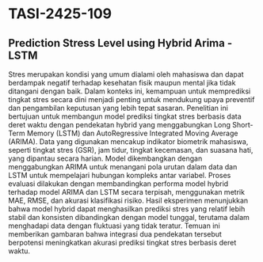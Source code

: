 # TASI-2425-109

## Prediction Stress Level using Hybrid Arima - LSTM 

Stres merupakan kondisi yang umum dialami oleh mahasiswa dan dapat berdampak negatif terhadap kesehatan fisik maupun mental jika tidak ditangani dengan baik. Dalam konteks ini, kemampuan untuk memprediksi tingkat stres secara dini menjadi penting untuk mendukung upaya preventif dan pengambilan keputusan yang lebih tepat sasaran. Penelitian ini bertujuan untuk membangun model prediksi tingkat stres berbasis data deret waktu dengan pendekatan hybrid yang menggabungkan Long Short-Term Memory (LSTM) dan AutoRegressive Integrated Moving Average (ARIMA). Data yang digunakan mencakup indikator biometrik mahasiswa, seperti tingkat stres (GSR), jam tidur, tingkat kecemasan, dan suasana hati, yang dipantau secara harian. Model dikembangkan dengan menggabungkan ARIMA untuk menangani pola urutan dalam data dan LSTM untuk mempelajari hubungan kompleks antar variabel. Proses evaluasi dilakukan dengan membandingkan performa model hybrid terhadap model ARIMA dan LSTM secara terpisah, menggunakan metrik MAE, RMSE, dan akurasi klasifikasi risiko. Hasil eksperimen menunjukkan bahwa model hybrid dapat menghasilkan prediksi stres yang relatif lebih stabil dan konsisten dibandingkan dengan model tunggal, terutama dalam menghadapi data dengan fluktuasi yang tidak teratur. Temuan ini memberikan gambaran bahwa integrasi dua pendekatan tersebut berpotensi meningkatkan akurasi prediksi tingkat stres berbasis deret waktu.

